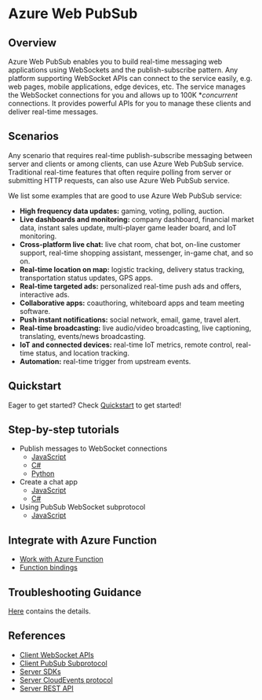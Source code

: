 # Azure Web PubSub
## Overview

Azure Web PubSub enables you to build real-time messaging web applications using WebSockets and the publish-subscribe pattern. Any platform supporting WebSocket APIs can connect to the service easily, e.g. web pages, mobile applications, edge devices, etc. The service manages the WebSocket connections for you and allows up to 100K **concurrent* connections. It provides powerful APIs for you to manage these clients and deliver real-time messages.

## Scenarios

Any scenario that requires real-time publish-subscribe messaging between server and clients or among clients, can use Azure Web PubSub service. Traditional real-time features that often require polling from server or submitting HTTP requests, can also use Azure Web PubSub service.

We list some examples that are good to use Azure Web PubSub service:

* **High frequency data updates:** gaming, voting, polling, auction.
* **Live dashboards and monitoring:** company dashboard, financial market data, instant sales update, multi-player game leader board, and IoT monitoring.
* **Cross-platform live chat:** live chat room, chat bot, on-line customer support, real-time shopping assistant, messenger, in-game chat, and so on.
* **Real-time location on map:** logistic tracking, delivery status tracking, transportation status updates, GPS apps.
* **Real-time targeted ads:** personalized real-time push ads and offers, interactive ads.
* **Collaborative apps:** coauthoring, whiteboard apps and team meeting software.
* **Push instant notifications:** social network, email, game, travel alert.
* **Real-time broadcasting:** live audio/video broadcasting, live captioning, translating, events/news broadcasting.
* **IoT and connected devices:** real-time IoT metrics, remote control, real-time status, and location tracking.
* **Automation:** real-time trigger from upstream events.

## Quickstart

Eager to get started? Check [Quickstart](./docs/getting-started/quickstart.md) to get started!

## Step-by-step tutorials
- Publish messages to WebSocket connections 
    - [JavaScript](./docs/getting-started/publish-messages/js-publish-message.md)
    - [C#](./docs/getting-started/publish-messages/csharp-publish-message.md)
    - [Python](./docs/getting-started/publish-messages/python-publish-message.md)
- Create a chat app
    - [JavaScript](./docs/getting-started/create-a-chat-app/js-handle-events.md)
    - [C#](./docs/getting-started/create-a-chat-app/csharp-handle-events.md)
- Using PubSub WebSocket subprotocol
    - [JavaScript](./docs/getting-started/using-pubsub-subprotocol/js-work-with-subprotocols.md)

## Integrate with Azure Function
- [Work with Azure Function](./docs/getting-started/work-with-azure-function.md)
- [Function bindings](./docs/references/functions-bindings.md)

## Troubleshooting Guidance
[Here](./docs/getting-started/troubleshoot.md) contains the details.

## References
- [Client WebSocket APIs](./docs/references/client-websocket-apis/)
- [Client PubSub Subprotocol](./docs/references/pubsub-websocket-subprotocol.md)
- [Server SDKs](./docs/references/server-sdks/index.md)
- [Server CloudEvents protocol](./docs/references/protocol-cloudevents.md)
- [Server REST API][rest]


[rest]: https://review.docs.microsoft.com/en-us/rest/api/documentation-preview/webpubsub?view=azure-rest-preview&branch=result_openapiHub_production_138700d9fb80